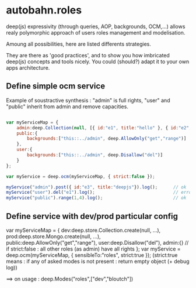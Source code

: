 autobahn.roles
===

deep(js) expressivity (through queries, AOP, backgrounds, OCM,...) allows realy polymorphic approach of users roles management and modelisation.

Amoung all possibilities, here are listed differents strategies.

They are there as 'good practices', and to show you how imbricated deep(js) concepts and tools nicely.
You could (should?) adapt it to your own apps architecture.


## Define simple ocm service

Example of soustractive synthesis : "admin" is full rights, "user" and "public" inherit from admin and remove capacities.

```javascript

var myServiceMap = {
	admin:deep.Collection(null, [{ id:"e1", title:"hello" }, { id:"e2", title:"world" }]),
	public:{
		backgrounds:["this::../admin", deep.AllowOnly("get","range")]
	},
	user:{
		backgrounds:["this::../admin", deep.Disallow("del")]
	}
};

var myService = deep.ocm(myServiceMap, { strict:false });

myService("admin").post({ id:"e3", title:"deepjs"}).log();		// ok
myService("user").del("e1").log();								// error : 403
myService("public").range(1,4).log();							// ok

```


## Define service with dev/prod particular config 

var myServiceMap = {
	dev:deep.store.Collection.create(null, ...),
	prod:deep.store.Mongo.create(null, ...),
	public:deep.AllowOnly("get","range"),
	user:deep.Disallow("del"),
	admin:{}
	// if strict:false : all other roles (as admin) have all rights
};
var myService = deep.ocm(myServiceMap, { sensibleTo:"roles", strict:true });
(strict:true means : if any of asked modes is not present : return empty object (+ debug log))

==> on usage :
deep.Modes("roles",["dev","bloutch"])

